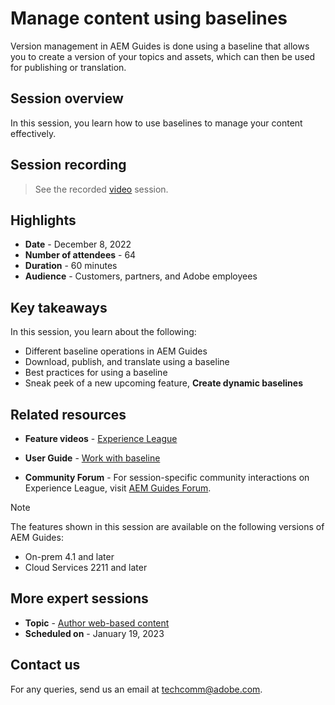 # Manage content using baselines

Version management in AEM Guides is done using a baseline that allows you to create a version of your topics and assets, which can then be used for publishing or translation. 

## Session overview

In this session, you learn how to use baselines to manage your content effectively.

## Session recording

>See the recorded [video](https://video.tv.adobe.com/v/3414172/version-management-release-management-baseline?quality=12&learn=on) session.

## Highlights

- **Date** - December 8, 2022 
- **Number of attendees** - 64
- **Duration** - 60 minutes
- **Audience** - Customers, partners, and Adobe employees

## Key takeaways

In this session, you learn about the following:
- Different baseline operations in AEM Guides
- Download, publish, and translate using a baseline
- Best practices for using a baseline
- Sneak peek of a new upcoming feature, **Create dynamic baselines**
 
## Related resources 

- **Feature videos** -  [Experience League](https://experienceleague.adobe.com/docs/experience-manager-guides-learn/videos/advanced-user-guide/overview.html?lang=en) 
 
- **User Guide** - [Work with baseline](https://help.adobe.com/en_US/xml-documentation-for-adobe-experience-manager/index.html#t=DXML-master-map%2Fgenerate-output-use-baseline-for-publishing.html)
 
- **Community Forum** - For session-specific community interactions on Experience League, visit [AEM Guides Forum](https://experienceleaguecommunities.adobe.com/t5/experience-manager-guides/bd-p/xml-documentation-discussions).
 
>[!NOTE]
>
>The features shown in this session are available on the following versions of AEM Guides:
> - On-prem 4.1 and later
> - Cloud Services 2211 and later

## More expert sessions

- **Topic** - [Author web-based content](webbased-authoring-jan2023.md)
- **Scheduled on** - January 19, 2023

## Contact us

For any queries, send us an email at techcomm@adobe.com.